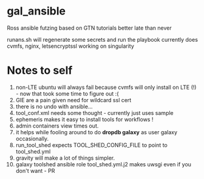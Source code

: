 # gal_ansible
Ross ansible futzing based on GTN tutorials
better late than never

runans.sh will regenerate some secrets and run the playbook
currently does cvmfs, nginx, letsencryptssl
working on singularity

# Notes to self

1. non-LTE ubuntu will always fail because cvmfs will only install on LTE (!) - now that took some time to figure out :(
2. GIE are a pain given need for wildcard ssl cert
3. there is no undo with ansible...
4. tool_conf.xml needs some thought - currently just uses sample
5. ephemeris makes it easy to install tools for workflows !
6. admin containers view times out.
7. it helps while fooling around to do **dropdb galaxy** as user galaxy occasionally.
8. run_tool_shed expects TOOL_SHED_CONFIG_FILE to point to tool_shed.yml
9. gravity will make a lot of things simpler.
10. galaxy toolshed ansible role tool_shed.yml.j2 makes uwsgi even if you don't want - PR
